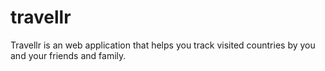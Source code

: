 # travellr
Travellr is an web application that helps you track visited countries by you and your friends and family.
